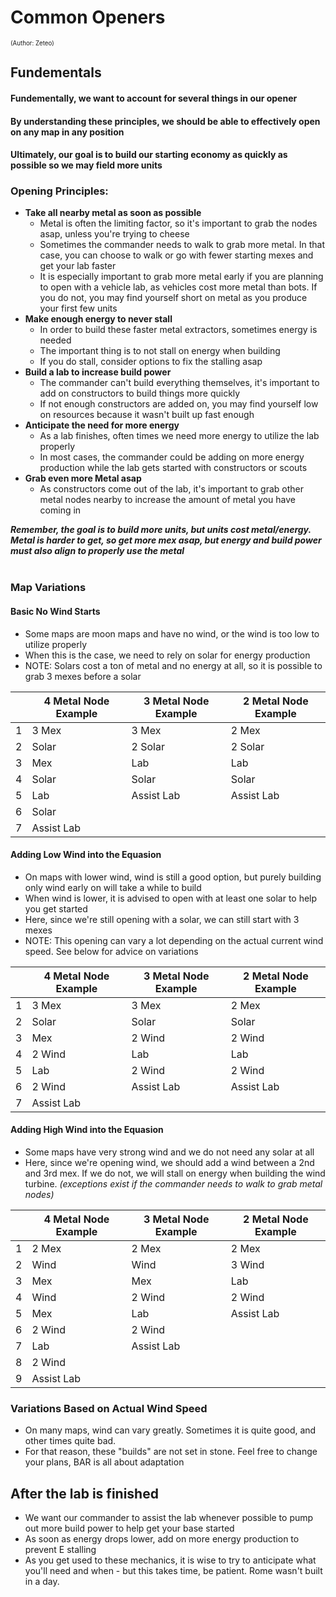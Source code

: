 
# Common Openers
<sup><sup>(Author: Zeteo)</sup></sup>

## Fundementals

#### Fundementally, we want to account for several things in our opener
#### By understanding these principles, we should be able to effectively open on any map in any position
#### Ultimately, our goal is to build our starting economy as quickly as possible so we may field more units

### Opening Principles:
- **Take all nearby metal as soon as possible**
     - Metal is often the limiting factor, so it's important to grab the nodes asap, unless you're trying to cheese
     - Sometimes the commander needs to walk to grab more metal. In that case, you can choose to walk or go with fewer starting mexes and get your lab faster
     - It is especially important to grab more metal early if you are planning to open with a vehicle lab, as vehicles cost more metal than bots. If you do not, you may find yourself short on metal as you produce your first few units
- **Make enough energy to never stall**
     - In order to build these faster metal extractors, sometimes energy is needed
     - The important thing is to not stall on energy when building
     - If you do stall, consider options to fix the stalling asap
- **Build a lab to increase build power**
     - The commander can't build everything themselves, it's important to add on constructors to build things more quickly
     - If not enough constructors are added on, you may find yourself low on resources because it wasn't built up fast enough
- **Anticipate the need for more energy**
     - As a lab finishes, often times we need more energy to utilize the lab properly
     - In most cases, the commander could be adding on more energy production while the lab gets started with constructors or scouts
- **Grab even more Metal asap**
     - As constructors come out of the lab, it's important to grab other metal nodes nearby to increase the amount of metal you have coming in

***Remember, the goal is to build more units, but units cost metal/energy. Metal is harder to get, so get more mex asap, but energy and build power must also align to properly use the metal***
<br></br>
### Map Variations

#### Basic No Wind Starts
- Some maps are moon maps and have no wind, or the wind is too low to utilize properly
- When this is the case, we need to rely on solar for energy production
- NOTE: Solars cost a ton of metal and no energy at all, so it is possible to grab 3 mexes before a solar


| | **4 Metal Node Example** | **3 Metal Node Example** | **2 Metal Node Example** |
| --- | --- | --- | --- |
| 1 | 3 Mex | 3 Mex | 2 Mex |
| 2 | Solar | 2 Solar | 2 Solar |
| 3 | Mex | Lab | Lab |
| 4 | Solar | Solar | Solar |
| 5 | Lab | Assist Lab | Assist Lab |
| 6 | Solar |  |  |
| 7 | Assist Lab |  |  |



#### Adding Low Wind into the Equasion

- On maps with lower wind, wind is still a good option, but purely building only wind early on will take a while to build
- When wind is lower, it is advised to open with at least one solar to help you get started
- Here, since we're still opening with a solar, we can still start with 3 mexes
- NOTE: This opening can vary a lot depending on the actual current wind speed. See below for advice on variations

| | **4 Metal Node Example** | **3 Metal Node Example** | **2 Metal Node Example** |
| --- | --- | --- | --- |
| 1 | 3 Mex | 3 Mex | 2 Mex |
| 2 | Solar | Solar | Solar |
| 3 | Mex | 2 Wind | 2 Wind |
| 4 | 2 Wind | Lab | Lab |
| 5 | Lab | 2 Wind | 2 Wind |
| 6 | 2 Wind | Assist Lab | Assist Lab |
| 7 | Assist Lab |  |  |

#### Adding High Wind into the Equasion

- Some maps have very strong wind and we do not need any solar at all
- Here, since we're opening wind, we should add a wind between a 2nd and 3rd mex. If we do not, we will stall on energy when building the wind turbine.
  *(exceptions exist if the commander needs to walk to grab metal nodes)*

| | **4 Metal Node Example** | **3 Metal Node Example** | **2 Metal Node Example** |
| --- | ---  | ---    | --- |
| 1 | 2 Mex  | 2 Mex  | 2 Mex     |
| 2 | Wind   | Wind   | 3 Wind    |
| 3 | Mex    | Mex    | Lab       |
| 4 | Wind   | 2 Wind | 2 Wind    |
| 5 | Mex    | Lab    | Assist Lab |
| 6 | 2 Wind | 2 Wind |  |
| 7 | Lab    | Assist Lab |  |
| 8 | 2 Wind |  |  |
| 9 | Assist Lab |  |  |

### Variations Based on Actual Wind Speed

- On many maps, wind can vary greatly. Sometimes it is quite good, and other times quite bad.
- For that reason, these "builds" are not set in stone. Feel free to change your plans, BAR is all about adaptation

## After the lab is finished
- We want our commander to assist the lab whenever possible to pump out more build power to help get your base started
- As soon as energy drops lower, add on more energy production to prevent E stalling
- As you get used to these mechanics, it is wise to try to anticipate what you'll need and when - but this takes time, be patient. Rome wasn't built in a day.






